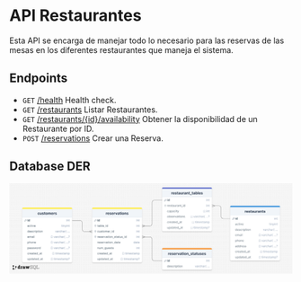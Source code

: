 <div id="top"></div>

# API Restaurantes

Esta API se encarga de manejar todo lo necesario para las reservas de las mesas en los diferentes restaurantes que maneja el sistema.

## Endpoints

* `GET` [/health](https://github.com/comodinx/restaurants-manager-api/blob/main/doc/endpoint-health.md) Health check.
* `GET` [/restaurants](https://github.com/comodinx/restaurants-manager-api/blob/main/doc/endpoint-restaurants.md) Listar Restaurantes.
* `GET` [/restaurants/{id}/availability](https://github.com/comodinx/restaurants-manager-api/blob/main/doc/endpoint-availability.md) Obtener la disponibilidad de un Restaurante por ID.
* `POST` [/reservations](https://github.com/comodinx/restaurants-manager-api/blob/main/doc/endpoint-reservation.md) Crear una Reserva.

## Database DER

![Database DER](https://github.com/comodinx/restaurants-manager-api/blob/main/doc/der.png?raw=true)
